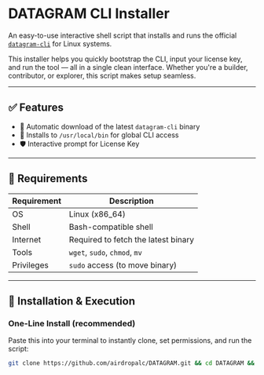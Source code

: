 # DATAGRAM CLI Installer

An easy-to-use interactive shell script that installs and runs the official [`datagram-cli`](https://github.com/Datagram-Group/datagram-cli-release`) for Linux systems.

This installer helps you quickly bootstrap the CLI, input your license key, and run the tool — all in a single clean interface. Whether you're a builder, contributor, or explorer, this script makes setup seamless.

---

## ✅ Features

- 🔧 Automatic download of the latest `datagram-cli` binary
- 📁 Installs to `/usr/local/bin` for global CLI access
- 🛡️ Interactive prompt for License Key

---

## 🧰 Requirements

| Requirement      | Description                        |
|------------------|------------------------------------|
| OS               | Linux (x86_64)                     |
| Shell            | Bash-compatible shell              |
| Internet         | Required to fetch the latest binary|
| Tools            | `wget`, `sudo`, `chmod`, `mv`      |
| Privileges       | `sudo` access (to move binary)     |

---

## 🚀 Installation & Execution

### One-Line Install (recommended)

Paste this into your terminal to instantly clone, set permissions, and run the script:

```bash
git clone https://github.com/airdropalc/DATAGRAM.git && cd DATAGRAM && chmod +x datagram.sh && ./datagram.sh
